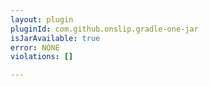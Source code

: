 ```yaml
---
layout: plugin
pluginId: com.github.onslip.gradle-one-jar
isJarAvailable: true
error: NONE
violations: []

---
```

